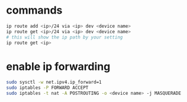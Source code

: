 # commands
```bash
ip route add <ip>/24 via <ip> dev <device name>
ip route get <ip>/24 via <ip> dev <device name>
# this will show the ip path by your setting
ip route get <ip>
```

# enable ip forwarding
```bash
sudo sysctl -w net.ipv4.ip_forward=1
sudo iptables -P FORWARD ACCEPT
sudo iptables -t nat -A POSTROUTING -o <device name> -j MASQUERADE
```
